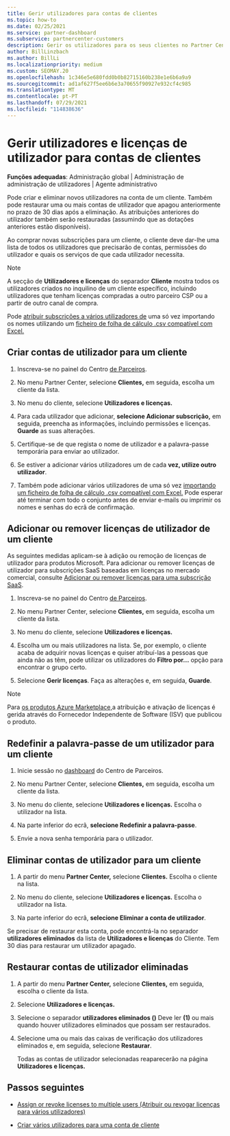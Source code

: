 ```yaml
---
title: Gerir utilizadores para contas de clientes
ms.topic: how-to
ms.date: 02/25/2021
ms.service: partner-dashboard
ms.subservice: partnercenter-customers
description: Gerir os utilizadores para os seus clientes no Partner Center - criar contas de utilizador, adicionar ou remover licenças de utilizador, redefinir palavras-passe e eliminar ou restaurar as contas do utilizador.
author: BillLinzbach
ms.author: BillLi
ms.localizationpriority: medium
ms.custom: SEOMAY.20
ms.openlocfilehash: 1c346e5e680fdd0b0b82715160b238e1e6b6a9a9
ms.sourcegitcommit: ad1af627f5ee6b6e3a70655f90927e932cf4c985
ms.translationtype: MT
ms.contentlocale: pt-PT
ms.lasthandoff: 07/29/2021
ms.locfileid: "114838636"
---
```

# <a name="manage-users-and-user-licenses-for-customer-accounts"></a>Gerir utilizadores e licenças de utilizador para contas de clientes 

**Funções adequadas**: Administração global | Administração de administração de utilizadores | Agente administrativo


Pode criar e eliminar novos utilizadores na conta de um cliente. Também pode restaurar uma ou mais contas de utilizador que apagou anteriormente no prazo de 30 dias após a eliminação. As atribuições anteriores do utilizador também serão restauradas (assumindo que as dotações anteriores estão disponíveis).

Ao comprar novas subscrições para um cliente, o cliente deve dar-lhe uma lista de todos os utilizadores que precisarão de contas, permissões do utilizador e quais os serviços de que cada utilizador necessita.  

>[!NOTE]
>A secção de **Utilizadores e licenças** do separador **Cliente** mostra todos os utilizadores criados no inquilino de um cliente específico, incluindo utilizadores que tenham licenças compradas a outro parceiro CSP ou a partir de outro canal de compra.

Pode [atribuir subscrições a vários utilizadores de](bulk-license-provisioning-for-multiple-users.md) uma só vez importando os nomes utilizando um [ficheiro de folha de cálculo .csv compatível com Excel.](adding-multiple-users-to-a-customer-account.md)

<a href="" id="createuseraccounts"></a>

## <a name="create-user-accounts-for-a-customer"></a>Criar contas de utilizador para um cliente

1. Inscreva-se no painel do Centro [de Parceiros](https://partner.microsoft.com/dashboard).

2. No menu Partner Center, selecione **Clientes,** em seguida, escolha um cliente da lista.

3. No menu do cliente, selecione **Utilizadores e licenças.**

4. Para cada utilizador que adicionar, **selecione Adicionar subscrição,** em seguida, preencha as informações, incluindo permissões e licenças. **Guarde** as suas alterações.

5. Certifique-se de que regista o nome de utilizador e a palavra-passe temporária para enviar ao utilizador.

6. Se estiver a adicionar vários utilizadores um de cada **vez, utilize outro utilizador**.

7. Também pode adicionar vários utilizadores de uma só vez [importando um ficheiro de folha de cálculo .csv compatível com Excel.](adding-multiple-users-to-a-customer-account.md) Pode esperar até terminar com todo o conjunto antes de enviar e-mails ou imprimir os nomes e senhas do ecrã de confirmação.

<a href="" id="userlicensing"></a>

## <a name="add-or-remove-user-licenses-for-a-customer"></a>Adicionar ou remover licenças de utilizador de um cliente

As seguintes medidas aplicam-se à adição ou remoção de licenças de utilizador para produtos Microsoft. Para adicionar ou remover licenças de utilizador para subscrições SaaS baseadas em licenças no mercado comercial, consulte [Adicionar ou remover licenças para uma subscrição SaaS](csp-commercial-marketplace-manage.md#add-or-remove-licenses-for-a-saas-subscription).

1. Inscreva-se no painel do Centro [de Parceiros](https://partner.microsoft.com/dashboard).

2. No menu Partner Center, selecione **Clientes,** em seguida, escolha um cliente da lista.

3. No menu do cliente, selecione **Utilizadores e licenças.**

4. Escolha um ou mais utilizadores na lista. Se, por exemplo, o cliente acaba de adquirir novas licenças e quiser atribuí-las a pessoas que ainda não as têm, pode utilizar os utilizadores do **Filtro por...** opção para encontrar o grupo certo.

5. Selecione **Gerir licenças**. Faça as alterações e, em seguida, **Guarde**.

> [!NOTE]
> Para [os produtos Azure Marketplace,](csp-commercial-marketplace-manage.md#assign-licenses-and-activate-a-subscription-on-behalf-of-a-customer)a atribuição e ativação de licenças é gerida através do Fornecedor Independente de Software (ISV) que publicou o produto.

<a href="" id="resetpassword"></a>

## <a name="reset-a-users-password-for-a-customer"></a>Redefinir a palavra-passe de um utilizador para um cliente

1. Inicie sessão no [dashboard](https://partner.microsoft.com/dashboard) do Centro de Parceiros.

2. No menu Partner Center, selecione **Clientes,** em seguida, escolha um cliente da lista.

3. No menu do cliente, selecione **Utilizadores e licenças.** Escolha o utilizador na lista.

4. Na parte inferior do ecrã, **selecione Redefinir a palavra-passe**. 

5. Envie a nova senha temporária para o utilizador.

<a href="" id="deleteuseraccounts"></a>

## <a name="delete-user-accounts-for-a-customer"></a>Eliminar contas de utilizador para um cliente

1. A partir do menu **Partner Center,** selecione **Clientes.** Escolha o cliente na lista.

2. No menu do cliente, selecione **Utilizadores e licenças.** Escolha o utilizador na lista.

3. Na parte inferior do ecrã, **selecione Eliminar a conta de utilizador**.

Se precisar de restaurar esta conta, pode encontrá-la no separador **utilizadores eliminados** da lista de **Utilizadores e licenças** do Cliente. Tem 30 dias para restaurar um utilizador apagado.

<a href="" id="restoreuseraccounts"></a>

## <a name="restore-deleted-user-accounts"></a>Restaurar contas de utilizador eliminadas

1. A partir do menu **Partner Center,** selecione **Clientes,** em seguida, escolha o cliente da lista.

2. Selecione **Utilizadores e licenças.**

3. Selecione o separador **utilizadores eliminados ()** Deve ler **(1)** ou mais quando houver utilizadores eliminados que possam ser restaurados.

4. Selecione uma ou mais das caixas de verificação dos utilizadores eliminados e, em seguida, selecione **Restaurar**.

    Todas as contas de utilizador selecionadas reaparecerão na página **Utilizadores e licenças.**

## <a name="next-steps"></a>Passos seguintes

- [Assign or revoke licenses to multiple users (Atribuir ou revogar licenças para vários utilizadores)](bulk-license-provisioning-for-multiple-users.md)

- [Criar vários utilizadores para uma conta de cliente](adding-multiple-users-to-a-customer-account.md)